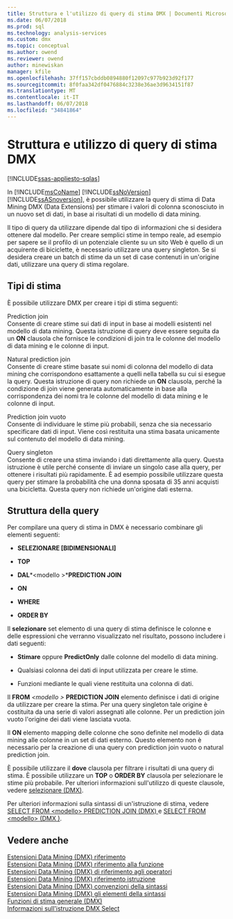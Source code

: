 ```yaml
---
title: Struttura e l'utilizzo di query di stima DMX | Documenti Microsoft
ms.date: 06/07/2018
ms.prod: sql
ms.technology: analysis-services
ms.custom: dmx
ms.topic: conceptual
ms.author: owend
ms.reviewer: owend
author: minewiskan
manager: kfile
ms.openlocfilehash: 37ff157cbddb0894880f12097c977b923d92f177
ms.sourcegitcommit: 8f0faa342df0476884c3238e36ae3d9634151f87
ms.translationtype: MT
ms.contentlocale: it-IT
ms.lasthandoff: 06/07/2018
ms.locfileid: "34841864"
---
```

# <a name="structure-and-usage-of-dmx-prediction-queries"></a>Struttura e utilizzo di query di stima DMX
[!INCLUDE[ssas-appliesto-sqlas](../includes/ssas-appliesto-sqlas.md)]

  In [!INCLUDE[msCoName](../includes/msconame-md.md)] [!INCLUDE[ssNoVersion](../includes/ssnoversion-md.md)] [!INCLUDE[ssASnoversion](../includes/ssasnoversion-md.md)], è possibile utilizzare la query di stima di Data Mining DMX (Data Extensions) per stimare i valori di colonna sconosciuto in un nuovo set di dati, in base ai risultati di un modello di data mining.  
  
 Il tipo di query da utilizzare dipende dal tipo di informazioni che si desidera ottenere dal modello. Per creare semplici stime in tempo reale, ad esempio per sapere se il profilo di un potenziale cliente su un sito Web è quello di un acquirente di biciclette, è necessario utilizzare una query singleton. Se si desidera creare un batch di stime da un set di case contenuti in un'origine dati, utilizzare una query di stima regolare.  
  
## <a name="prediction-types"></a>Tipi di stima  
 È possibile utilizzare DMX per creare i tipi di stima seguenti:  
  
 Prediction join  
 Consente di creare stime sui dati di input in base ai modelli esistenti nel modello di data mining. Questa istruzione di query deve essere seguita da un **ON** clausola che fornisce le condizioni di join tra le colonne del modello di data mining e le colonne di input.  
  
 Natural prediction join  
 Consente di creare stime basate sui nomi di colonna del modello di data mining che corrispondono esattamente a quelli nella tabella su cui si esegue la query. Questa istruzione di query non richiede un **ON** clausola, perché la condizione di join viene generata automaticamente in base alla corrispondenza dei nomi tra le colonne del modello di data mining e le colonne di input.  
  
 Prediction join vuoto  
 Consente di individuare le stime più probabili, senza che sia necessario specificare dati di input. Viene così restituita una stima basata unicamente sul contenuto del modello di data mining.  
  
 Query singleton  
 Consente di creare una stima inviando i dati direttamente alla query. Questa istruzione è utile perché consente di inviare un singolo case alla query, per ottenere i risultati più rapidamente. È ad esempio possibile utilizzare questa query per stimare la probabilità che una donna sposata di 35 anni acquisti una bicicletta. Questa query non richiede un'origine dati esterna.  
  
## <a name="query-structure"></a>Struttura della query  
 Per compilare una query di stima in DMX è necessario combinare gli elementi seguenti:  
  
-   **SELEZIONARE [BIDIMENSIONALI]**  
  
-   **TOP**  
  
-   **DAL***\<modello >***PREDICTION JOIN**  
  
-   **ON**  
  
-   **WHERE**  
  
-   **ORDER BY**  
  
 Il **selezionare** set elemento di una query di stima definisce le colonne e delle espressioni che verranno visualizzato nel risultato, possono includere i dati seguenti:  
  
-   **Stimare** oppure **PredictOnly** dalle colonne del modello di data mining.  
  
-   Qualsiasi colonna dei dati di input utilizzata per creare le stime.  
  
-   Funzioni mediante le quali viene restituita una colonna di dati.  
  
 Il **FROM**  *\<modello >* **PREDICTION JOIN** elemento definisce i dati di origine da utilizzare per creare la stima. Per una query singleton tale origine è costituita da una serie di valori assegnati alle colonne. Per un prediction join vuoto l'origine dei dati viene lasciata vuota.  
  
 Il **ON** elemento mapping delle colonne che sono definite nel modello di data mining alle colonne in un set di dati esterno. Questo elemento non è necessario per la creazione di una query con prediction join vuoto o natural prediction join.  
  
 È possibile utilizzare il **dove** clausola per filtrare i risultati di una query di stima. È possibile utilizzare un **TOP** o **ORDER BY** clausola per selezionare le stime più probabile. Per ulteriori informazioni sull'utilizzo di queste clausole, vedere [selezionare &#40;DMX&#41;](../dmx/select-dmx.md).  
  
 Per ulteriori informazioni sulla sintassi di un'istruzione di stima, vedere [SELECT FROM &#60;modello&#62; PREDICTION JOIN &#40;DMX&#41; ](../dmx/select-from-model-prediction-join-dmx.md) e [SELECT FROM &#60;modello&#62; &#40;DMX &#41;](../dmx/select-from-model-dmx.md).  
  
## <a name="see-also"></a>Vedere anche  
 [Estensioni Data Mining &#40;DMX&#41; riferimento](../dmx/data-mining-extensions-dmx-reference.md)   
 [Estensioni Data Mining &#40;DMX&#41; riferimento alla funzione](../dmx/data-mining-extensions-dmx-function-reference.md)   
 [Estensioni Data Mining &#40;DMX&#41; di riferimento agli operatori](../dmx/data-mining-extensions-dmx-operator-reference.md)   
 [Estensioni Data Mining &#40;DMX&#41; riferimento istruzione](../dmx/data-mining-extensions-dmx-statements.md)   
 [Estensioni Data Mining &#40;DMX&#41; convenzioni della sintassi](../dmx/data-mining-extensions-dmx-syntax-conventions.md)   
 [Estensioni Data Mining &#40;DMX&#41; gli elementi della sintassi](../dmx/data-mining-extensions-dmx-syntax-elements.md)   
 [Funzioni di stima generale &#40;DMX&#41;](../dmx/general-prediction-functions-dmx.md)   
 [Informazioni sull'istruzione DMX Select](../dmx/understanding-the-dmx-select-statement.md)  
  
  

